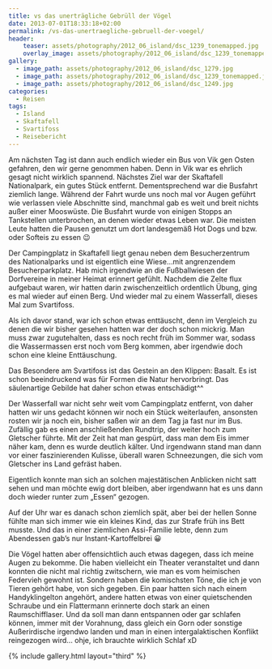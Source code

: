 ```yaml
---
title: vs das unerträgliche Gebrüll der Vögel
date: 2013-07-01T18:33:18+02:00
permalink: /vs-das-unertraegliche-gebruell-der-voegel/
header:
    teaser: assets/photography/2012_06_island/dsc_1239_tonemapped.jpg
    overlay_image: assets/photography/2012_06_island/dsc_1239_tonemapped.jpg
gallery:
  - image_path: assets/photography/2012_06_island/dsc_1279.jpg
  - image_path: assets/photography/2012_06_island/dsc_1239_tonemapped.jpg
  - image_path: assets/photography/2012_06_island/dsc_1249.jpg
categories:
  - Reisen
tags:
  - Island
  - Skaftafell
  - Svartifoss
  - Reisebericht
---
```


Am nächsten Tag ist dann auch endlich wieder ein Bus von Vik gen Osten gefahren, den wir gerne genommen haben. 
Denn in Vik war es ehrlich gesagt nicht wirklich spannend. Nächstes Ziel war der Skaftafell Nationalpark, ein gutes Stück entfernt. 
Dementsprechend war die Busfahrt ziemlich lange. Während der Fahrt wurde uns noch mal vor Augen geführt wie verlassen viele Abschnitte sind, 
manchmal gab es weit und breit nichts außer einer Mooswüste. Die Busfahrt wurde von einigen Stopps an Tankstellen unterbrochen, 
an denen wieder etwas Leben war. Die meisten Leute hatten die Pausen genutzt um dort landesgemäß Hot Dogs und bzw. oder Softeis zu essen 😉

Der Campingplatz in Skaftafell liegt genau neben dem Besucherzentrum des Nationalparks und ist eigentlich eine Wiese…mit angrenzendem Besucherparkplatz. 
Hab mich irgendwie an die Fußballwiesen der Dorfvereine in meiner Heimat erinnert gefühlt. Nachdem die Zelte flux aufgebaut waren, 
wir hatten darin zwischenzeitlich ordentlich Übung, ging es mal wieder auf einen Berg. Und wieder mal zu einem Wasserfall, dieses Mal zum Svartifoss.

Als ich davor stand, war ich schon etwas enttäuscht, denn im Vergleich zu denen die wir bisher gesehen hatten war der doch schon mickrig. 
Man muss zwar zugutehalten, dass es noch recht früh im Sommer war, sodass die Wassermassen erst noch vom Berg kommen, 
aber irgendwie doch schon eine kleine Enttäuschung.

Das Besondere am Svartifoss ist das Gestein an den Klippen: Basalt. Es ist schon beeindruckend was für Formen die Natur hervorbringt. 
Das säulenartige Gebilde hat daher schon etwas entschädigt^^

Der Wasserfall war nicht sehr weit vom Campingplatz entfernt, von daher hatten wir uns gedacht können wir noch ein Stück weiterlaufen, 
ansonsten rosten wir ja noch ein, bisher saßen wir an dem Tag ja fast nur im Bus. 
Zufällig gab es einen anschließenden Rundtrip, der weiter hoch zum Gletscher führte. Mit der Zeit hat man gespürt, 
dass man dem Eis immer näher kam, denn es wurde deutlich kälter. Und irgendwann stand man dann vor einer faszinierenden Kulisse, 
überall waren Schneezungen, die sich vom Gletscher ins Land gefräst haben.

Eigentlich konnte man sich an solchen majestätischen Anblicken nicht satt sehen und man möchte ewig dort bleiben, 
aber irgendwann hat es uns dann doch wieder runter zum „Essen“ gezogen.

Auf der Uhr war es danach schon ziemlich spät, aber bei der hellen Sonne fühlte man sich immer wie ein kleines Kind, 
das zur Strafe früh ins Bett musste. Und das in einer ziemlichen Assi-Familie lebte, denn zum Abendessen gab’s nur Instant-Kartoffelbrei 😀

Die Vögel hatten aber offensichtlich auch etwas dagegen, dass ich meine Augen zu bekomme. 
Die haben vielleicht ein Theater veranstaltet und dann konnten die nicht mal richtig zwitschern, 
wie man es vom heimischen Federvieh gewohnt ist. Sondern haben die komischsten Töne, die ich je von Tieren gehört habe, von sich gegeben. 
Ein paar hatten sich nach einem Handyklingelton angehört, andere hatten etwas von einer quietschenden Schraube und ein Flattermann 
erinnerte doch stark an einen Raumschifflaser. Und da soll man dann entspannen oder gar schlafen können, 
immer mit der Vorahnung, dass gleich ein Gorn oder sonstige Außerirdische irgendwo landen und man in einen intergalaktischen Konflikt reingezogen wird…
ohje, ich brauchte wirklich Schlaf xD

{% include gallery.html layout="third" %}